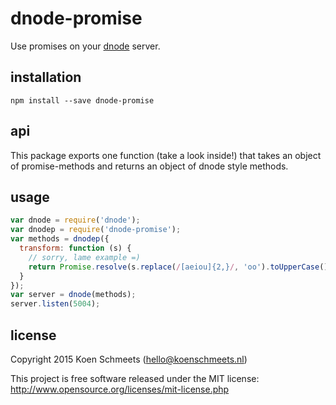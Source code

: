 # dnode-promise

Use promises on your [dnode](https://github.com/substack/dnode) server.

## installation

```shell
npm install --save dnode-promise
```

## api

This package exports one function (take a look inside!) that takes an object of promise-methods and returns an object of dnode style methods.

## usage

```js
var dnode = require('dnode');
var dnodep = require('dnode-promise');
var methods = dnodep({
  transform: function (s) {
    // sorry, lame example =)
    return Promise.resolve(s.replace(/[aeiou]{2,}/, 'oo').toUpperCase());
  }
});
var server = dnode(methods);
server.listen(5004);
```

## license

Copyright 2015 Koen Schmeets (hello@koenschmeets.nl)

This project is free software released under the MIT license:
http://www.opensource.org/licenses/mit-license.php
